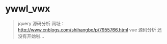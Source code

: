 # ywwl_vwx

> jquery 源码分析
> 网址：http://www.cnblogs.com/shihangbo/p/7955766.html
> vue 源码分析
> 还没有开始啦...
